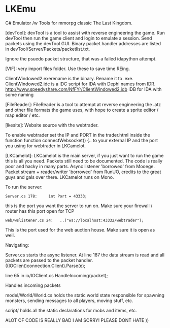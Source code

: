 LKEmu
======

C# Emulator /w Tools for mmorpg classic The Last Kingdom.

[devTool]:
devTool is a tool to assist with reverse engineering the game.
Run devTool then run the game client and login to emulate a session.
Send packets using the devTool GUI. 
Binary packet handler addresses are listed in devTool/Server/Packets/packetlist.txt.

Ignore the psuedo packet structure, that was a failed idapython attempt.


[VIF]:
very import files folder. Use these to save time REing.

ClientWindowed2.exerename is the binary. Rename it to .exe.
ClientWindowed2.idc is a IDC script for IDA with Dephi names from IDR.
http://www.speedyshare.com/NfFYr/ClientWindowed2.idb IDB for IDA with some naming


[FileReader]:
FileReader is a tool to attempt at reverse engineering the .atz and other file formats the game uses, with hope to create a sprite editor / map editor / etc.



[lkesite]:
Website source with the webtrader.

To enable webtrader set the IP and PORT in the trader.html inside the function
	function connectWebsocket() {..
to your external IP and the port you using for webtrader in LKCamelot.


[LKCamelot]:
LKCamelot is the main server, if you just want to run the game this is all you need.
Packets still need to be documented.
The code is really poor and hacky in many parts.
Async listener 'borrowed' from Mooege.
Packet stream + reader/writer 'borrowed' from RunUO, credits to the great guys and gals over there.
LKCamelot runs on Mono.


To run the server:

	Server.cs 178:     int Port = 43333; 

this is the port you want the server to run on. Make sure your firewall / router has this port open for TCP

	web/wslistener.cs 24:   ..("ws://localhost:43332/webtrader"); 

This is the port used for the web auction house.  Make sure it is open as well.





Navigating:

Server.cs starts the async listener. At line 187 the data stream is read and all packets are passed to the packet handler.
	((IOClient)connection.Client).Parse(e);


line 65 in io/IOClient.cs
	HandleIncoming(packet);

Handles incoming packets


model/World/World.cs holds the static world state responsible for spawning monsters, sending messages to all players, moving stuff, etc.

script/  holds all the static declarations for mobs and items, etc.


ALOT OF CODE IS REALLY BAD I AM SORRY! PLEASE DONT HATE ))